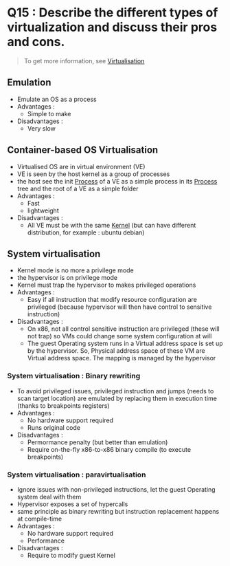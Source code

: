 # Q15 : Describe the different types of virtualization and discuss their pros and cons.

> To get more information, see [Virtualisation](../Notion/Concepts/Virtualisation.md)

## Emulation

- Emulate an OS as a process
- Advantages :
	- Simple to make
- Disadvantages :
	- Very slow

## Container-based OS Virtualisation

- Virtualised OS are in virtual environment (VE)
- VE is seen by the host kernel as a group of processes
- the host see the init [Process](../Process.md) of a VE as a simple process in its [Process](../Process.md) tree and the root of a VE as a simple folder
- Advantages :
	- Fast
	- lightweight
- Disadvantages :
	- All VE must be with the same [Kernel](../Kernel.md) (but can have different distribution, for example : ubuntu debian)

## System virtualisation

- Kernel mode is no more a privilege mode
- the hypervisor is on privilege mode
- Kernel must trap the hypervisor to makes privileged operations
- Advantages :
	- Easy if all instruction that modify resource configuration are privileged (because hypervisor will then have control to sensitive instruction)
- Disadvantages :
	- On x86, not all control sensitive instruction are privileged (these will not trap) so VMs could change some system configuration at will
	- The guest Operating system runs in a Virtual address space is set up by the hypervisor. So, Physical address space  of these VM are Virtual address space. The mapping is managed by  the hypervisor

###  System virtualisation : Binary rewriting

- To avoid privileged issues, privileged instruction and jumps (needs to scan target location) are emulated by replacing them in execution time (thanks to breakpoints registers)
- Advantages :
	- No hardware support required
	- Runs original code
- Disadvantages :
	- Permormance penalty (but better than emulation)
	- Require on-the-fly x86-to-x86 binary compile (to execute breakpoints)

###  System virtualisation : paravirtualisation

- Ignore issues with non-privileged instructions, let the guest Operating system deal with them
- Hypervisor exposes a set of hypercalls
- same principle as binary rewriting but instruction replacement happens at compile-time
- Advantages :
	- No hardware support required
	- Performance
- Disadvantages :
	- Require to modify guest Kernel